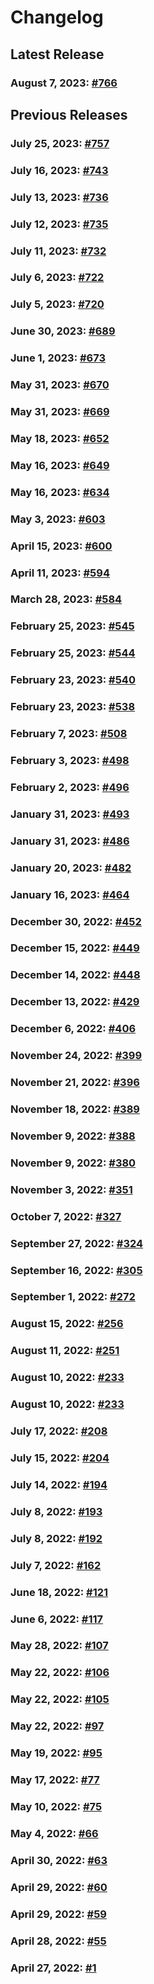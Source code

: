 # Changelog


## Latest Release
### August 7, 2023: [#766](/.changelog/pr-766.mdx)


## Previous Releases
### July 25, 2023: [#757](/.changelog/pr-757.mdx)
### July 16, 2023: [#743](/.changelog/pr-743.mdx)
### July 13, 2023: [#736](/.changelog/pr-736.mdx)
### July 12, 2023: [#735](/.changelog/pr-735.mdx)
### July 11, 2023: [#732](/.changelog/pr-732.mdx)
### July 6, 2023: [#722](/.changelog/pr-722.mdx)
### July 5, 2023: [#720](/.changelog/pr-720.mdx)
### June 30, 2023: [#689](/.changelog/pr-689.mdx)
### June 1, 2023: [#673](/.changelog/pr-673.mdx)
### May 31, 2023: [#670](/.changelog/pr-670.mdx)
### May 31, 2023: [#669](/.changelog/pr-669.mdx)
### May 18, 2023: [#652](/.changelog/pr-652.mdx)
### May 16, 2023: [#649](/.changelog/pr-649.mdx)
### May 16, 2023: [#634](/.changelog/pr-634.mdx)
### May 3, 2023: [#603](/.changelog/pr-603.mdx)
### April 15, 2023: [#600](/.changelog/pr-600.mdx)
### April 11, 2023: [#594](/.changelog/pr-594.mdx)
### March 28, 2023: [#584](/.changelog/pr-584.mdx)
### February 25, 2023: [#545](/.changelog/pr-545.mdx)
### February 25, 2023: [#544](/.changelog/pr-544.mdx)
### February 23, 2023: [#540](/.changelog/pr-540.mdx)
### February 23, 2023: [#538](/.changelog/pr-538.mdx)
### February 7, 2023: [#508](/.changelog/pr-508.mdx)
### February 3, 2023: [#498](/.changelog/pr-498.mdx)
### February 2, 2023: [#496](/.changelog/pr-496.mdx)
### January 31, 2023: [#493](/.changelog/pr-493.mdx)
### January 31, 2023: [#486](/.changelog/pr-486.mdx)
### January 20, 2023: [#482](/.changelog/pr-482.mdx)
### January 16, 2023: [#464](/.changelog/pr-464.mdx)
### December 30, 2022: [#452](/.changelog/pr-452.mdx)
### December 15, 2022: [#449](/.changelog/pr-449.mdx)
### December 14, 2022: [#448](/.changelog/pr-448.mdx)
### December 13, 2022: [#429](/.changelog/pr-429.mdx)
### December 6, 2022: [#406](/.changelog/pr-406.mdx)
### November 24, 2022: [#399](/.changelog/pr-399.mdx)
### November 21, 2022: [#396](/.changelog/pr-396.mdx)
### November 18, 2022: [#389](/.changelog/pr-389.mdx)
### November 9, 2022: [#388](/.changelog/pr-388.mdx)
### November 9, 2022: [#380](/.changelog/pr-380.mdx)
### November 3, 2022: [#351](/.changelog/pr-351.mdx)
### October 7, 2022: [#327](/.changelog/pr-327.mdx)
### September 27, 2022: [#324](/.changelog/pr-324.mdx)
### September 16, 2022: [#305](/.changelog/pr-305.mdx)
### September 1, 2022: [#272](/.changelog/pr-272.mdx)
### August 15, 2022: [#256](/.changelog/pr-256.mdx)
### August 11, 2022: [#251](/.changelog/pr-251.mdx)
### August 10, 2022: [#233](/.changelog/pr-233.mdx)
### August 10, 2022: [#233](/.changelog/pr-233.mdx)
### July 17, 2022: [#208](/.changelog/pr-208.mdx)
### July 15, 2022: [#204](/.changelog/pr-204.mdx)
### July 14, 2022: [#194](/.changelog/pr-194.mdx)
### July 8, 2022: [#193](/.changelog/pr-193.mdx)
### July 8, 2022: [#192](/.changelog/pr-192.mdx)
### July 7, 2022: [#162](/.changelog/pr-162.mdx)
### June 18, 2022: [#121](/.changelog/pr-121.mdx)
### June 6, 2022: [#117](/.changelog/pr-117.mdx)
### May 28, 2022: [#107](/.changelog/pr-107.mdx)
### May 22, 2022: [#106](/.changelog/pr-106.mdx)
### May 22, 2022: [#105](/.changelog/pr-105.mdx)
### May 22, 2022: [#97](/.changelog/pr-97.mdx)
### May 19, 2022: [#95](/.changelog/pr-95.mdx)
### May 17, 2022: [#77](/.changelog/pr-77.mdx)
### May 10, 2022: [#75](/.changelog/pr-75.mdx)
### May 4, 2022: [#66](/.changelog/pr-66.mdx)
### April 30, 2022: [#63](/.changelog/pr-63.mdx)
### April 29, 2022: [#60](/.changelog/pr-60.mdx)
### April 29, 2022: [#59](/.changelog/pr-59.mdx)
### April 28, 2022: [#55](/.changelog/pr-55.mdx)
### April 27, 2022: [#1](/.changelog/pr-1.mdx)